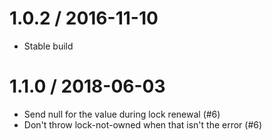 1.0.2 / 2016-11-10
==================

* Stable build

1.1.0 / 2018-06-03
==================

* Send null for the value during lock renewal (#6)
* Don't throw lock-not-owned when that isn't the error (#6)